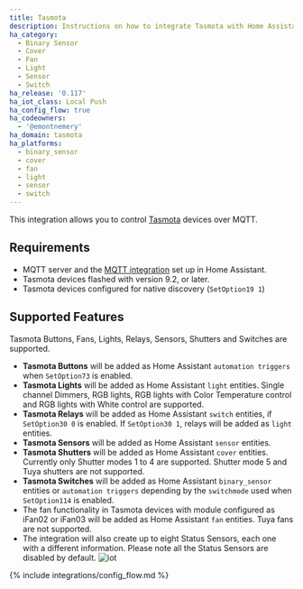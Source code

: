 ```yaml
---
title: Tasmota
description: Instructions on how to integrate Tasmota with Home Assistant.
ha_category:
  - Binary Sensor
  - Cover
  - Fan
  - Light
  - Sensor
  - Switch
ha_release: '0.117'
ha_iot_class: Local Push
ha_config_flow: true
ha_codeowners:
  - '@emontnemery'
ha_domain: tasmota
ha_platforms:
  - binary_sensor
  - cover
  - fan
  - light
  - sensor
  - switch
---
```


This integration allows you to control [Tasmota](https://tasmota.github.io/docs/) devices over MQTT.

## Requirements

- MQTT server and the [MQTT integration](/integrations/mqtt/) set up in Home Assistant.
- Tasmota devices flashed with version 9.2, or later.
- Tasmota devices configured for native discovery (`SetOption19 1`)

## Supported Features

Tasmota Buttons, Fans, Lights, Relays, Sensors, Shutters and Switches are supported.

- **Tasmota Buttons** will be added as Home Assistant `automation triggers` when `SetOption73` is enabled.
- **Tasmota Lights** will be added as Home Assistant `light` entities. Single channel Dimmers, RGB lights, RGB lights with Color Temperature control and RGB lights with White control are supported.
- **Tasmota Relays** will be added as Home Assistant `switch` entities, if `SetOption30 0` is enabled. If `SetOption30 1`, relays will be added as `light` entities.
- **Tasmota Sensors** will be added as Home Assistant `sensor` entities.
- **Tasmota Shutters** will be added as Home Assistant `cover` entities. Currently only Shutter modes 1 to 4 are supported. Shutter mode 5 and Tuya shutters are not supported.
- **Tasmota Switches** will be added as Home Assistant `binary_sensor` entities or `automation triggers` depending by the `switchmode` used when `SetOption114` is enabled.
- The fan functionality in Tasmota devices with module configured as iFan02 or iFan03 will be added as Home Assistant `fan` entities. Tuya fans are not supported.
- The integration will also create up to eight Status Sensors, each one with a different information. Please note all the Status Sensors are disabled by default.
  ![iot](https://user-images.githubusercontent.com/7702766/99080146-a1d43980-259f-11eb-856b-addb53695381.png)

{% include integrations/config_flow.md %}
